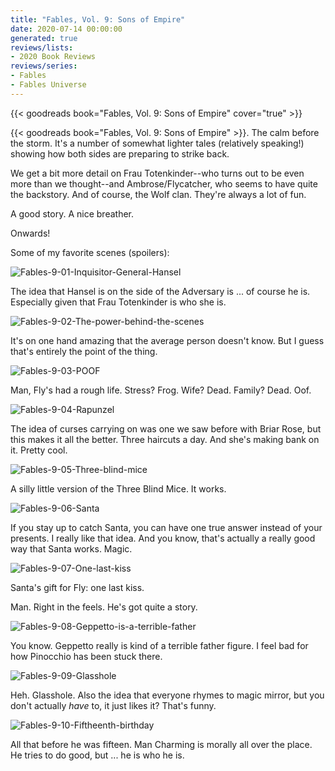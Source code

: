 ```yaml
---
title: "Fables, Vol. 9: Sons of Empire"
date: 2020-07-14 00:00:00
generated: true
reviews/lists:
- 2020 Book Reviews
reviews/series:
- Fables
- Fables Universe
---
```

{{< goodreads book="Fables, Vol. 9: Sons of Empire" cover="true" >}}

{{< goodreads book="Fables, Vol. 9: Sons of Empire" >}}. The calm before the storm. It's a number of somewhat lighter tales (relatively speaking!) showing how both sides are preparing to strike back.  

We get a bit more detail on Frau Totenkinder--who turns out to be even more than we thought--and Ambrose/Flycatcher, who seems to have quite the backstory. And of course, the Wolf clan. They're always a lot of fun.  

<!--more-->

A good story. A nice breather.  

Onwards!  

Some of my favorite scenes (spoilers):  

![Fables-9-01-Inquisitor-General-Hansel](/embeds/books/attachments/fables-9-01-inquisitor-general-hansel.jpg)  

The idea that Hansel is on the side of the Adversary is ... of course he is. Especially given that Frau Totenkinder is who she is.  

![Fables-9-02-The-power-behind-the-scenes](/embeds/books/attachments/fables-9-02-the-power-behind-the-scenes.jpg)  

It's on one hand amazing that the average person doesn't know. But I guess that's entirely the point of the thing.  

![Fables-9-03-POOF](/embeds/books/attachments/fables-9-03-poof.jpg)  

Man, Fly's had a rough life. Stress? Frog. Wife? Dead. Family? Dead. Oof.  

![Fables-9-04-Rapunzel](/embeds/books/attachments/fables-9-04-rapunzel.jpg)  

The idea of curses carrying on was one we saw before with Briar Rose, but this makes it all the better. Three haircuts a day. And she's making bank on it. Pretty cool.  

![Fables-9-05-Three-blind-mice](/embeds/books/attachments/fables-9-05-three-blind-mice.jpg)  

A silly little version of the Three Blind Mice. It works.  

![Fables-9-06-Santa](/embeds/books/attachments/fables-9-06-santa.jpg)  

If you stay up to catch Santa, you can have one true answer instead of your presents. I really like that idea. And you know, that's actually a really good way that Santa works. Magic.  

![Fables-9-07-One-last-kiss](/embeds/books/attachments/fables-9-07-one-last-kiss.jpg)  

Santa's gift for Fly: one last kiss.  

Man. Right in the feels. He's got quite a story.  

![Fables-9-08-Geppetto-is-a-terrible-father](/embeds/books/attachments/fables-9-08-geppetto-is-a-terrible-father.jpg)  

You know. Geppetto really is kind of a terrible father figure. I feel bad for how Pinocchio has been stuck there.  

![Fables-9-09-Glasshole](/embeds/books/attachments/fables-9-09-glasshole.jpg)  

Heh. Glasshole. Also the idea that everyone rhymes to magic mirror, but you don't actually *have* to, it just likes it? That's funny.  

![Fables-9-10-Fiftheenth-birthday](/embeds/books/attachments/fables-9-10-fiftheenth-birthday.jpg)  

All that before he was fifteen. Man Charming is morally all over the place. He tries to do good, but ... he is who he is.


